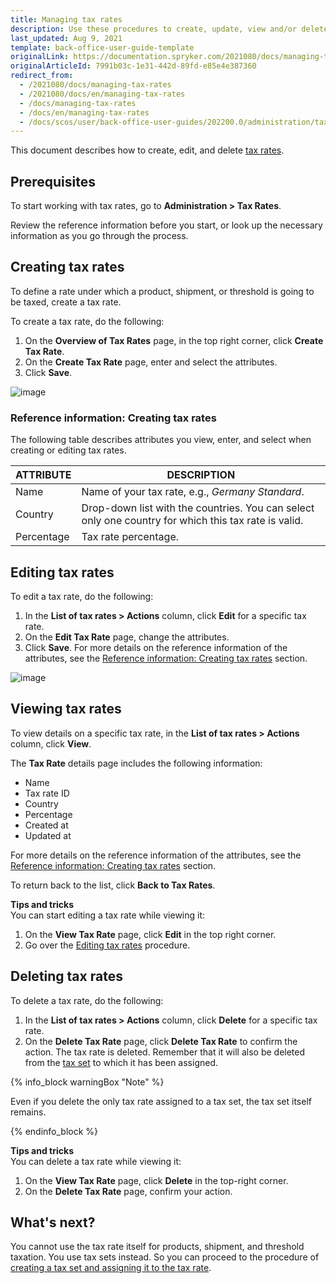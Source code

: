 ```yaml
---
title: Managing tax rates
description: Use these procedures to create, update, view and/or delete tax rates and tax sets in the Back Office.
last_updated: Aug 9, 2021
template: back-office-user-guide-template
originalLink: https://documentation.spryker.com/2021080/docs/managing-tax-rates
originalArticleId: 7991b03c-1e31-442d-89fd-e85e4e387360
redirect_from:
  - /2021080/docs/managing-tax-rates
  - /2021080/docs/en/managing-tax-rates
  - /docs/managing-tax-rates
  - /docs/en/managing-tax-rates
  - /docs/scos/user/back-office-user-guides/202200.0/administration/tax-rates/managing-tax-rates.html
---
```


This document describes how to create, edit, and delete [tax rates](/docs/scos/user/features/{{page.version}}/tax-feature-overview.html).

## Prerequisites

To start working with tax rates, go to **Administration&nbsp;<span aria-label="and then">></span> Tax Rates**.

Review the reference information before you start, or look up the necessary information as you go through the process.

## Creating tax rates

To define a rate under which a product, shipment, or threshold is going to be taxed, create a tax rate.

To create a tax rate, do the following:

1. On the **Overview of Tax Rates** page, in the top right corner, click **Create Tax Rate**.
2. On the **Create Tax Rate** page, enter and select the attributes.
3. Click **Save**.

![image](https://spryker.s3.eu-central-1.amazonaws.com/docs/User+Guides/Back+Office+User+Guides/Taxes/Managing+Tax+Rates/create-tax-rate.png)

### Reference information: Creating tax rates

The following table describes attributes you view, enter, and select when creating or editing tax rates.

| ATTRIBUTE |DESCRIPTION  |
| --- | --- |
| Name | Name of your tax rate, e.g., _Germany Standard_. |
| Country | Drop-down list with the countries. You can select only one country for which this tax rate is valid.|
| Percentage | Tax rate percentage. |

## Editing tax rates

To edit a tax rate, do the following:

1. In the **List of tax rates&nbsp;<span aria-label="and then">></span> Actions** column, click **Edit** for a specific tax rate.
2. On the **Edit Tax Rate** page, change the attributes.
3. Click **Save**. For more details on the reference information of the attributes, see the [Reference information: Creating tax rates](#reference-information-creating-tax-rates) section.

![image](https://spryker.s3.eu-central-1.amazonaws.com/docs/User+Guides/Back+Office+User+Guides/Taxes/Managing+Tax+Rates/editing-tax-rate.png)

## Viewing tax rates

To view details on a specific tax rate,  in the **List of tax rates&nbsp;<span aria-label="and then">></span> Actions** column, click **View**.

The **Tax Rate** details page includes the following information:
* Name
* Tax rate ID
* Country
* Percentage
* Created at
* Updated at

For more details on the reference information of the attributes, see the [Reference information: Creating tax rates](#reference-information-creating-tax-rates) section.

To return back to the list, click **Back to Tax Rates**.

**Tips and tricks**
<br>You can start editing a tax rate while viewing it:
1. On the **View Tax Rate** page, click **Edit** in the top right corner.
2. Go over the [Editing tax rates](#editing-tax-rates) procedure.

## Deleting tax rates

To delete a tax rate, do the following:

1. In the **List of tax rates&nbsp;<span aria-label="and then">></span> Actions** column, click **Delete** for a specific tax rate.
2. On the **Delete Tax Rate** page, click **Delete Tax Rate** to confirm the action.
The tax rate is deleted. Remember that it will also be deleted from the [tax set](/docs/scos/user/back-office-user-guides/{{page.version}}/administration/tax-sets/managing-tax-sets.html) to which it has been assigned.

{% info_block warningBox "Note" %}

Even if you delete the only tax rate assigned to a tax set, the tax set itself remains.

{% endinfo_block %}

**Tips and tricks**
<br>You can delete a tax rate while viewing it:
1. On the **View Tax Rate** page, click **Delete** in the top-right corner.
2. On the **Delete Tax Rate** page, confirm your action.

## What's next?

You cannot use the tax rate itself for products, shipment, and threshold taxation. You use tax sets instead.
So you can proceed to the procedure of [creating a tax set and assigning it to the tax rate](/docs/scos/user/back-office-user-guides/{{page.version}}/administration/tax-sets/managing-tax-sets.html).
